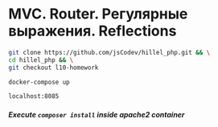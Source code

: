 # MVC. Router. Регулярные выражения. Reflections

````sh
git clone https://github.com/jsCodev/hillel_php.git && \
cd hillel_php && \
git checkout l10-homework

docker-compose up

localhost:8085
````

##### Execute ``composer install`` inside apache2 container
